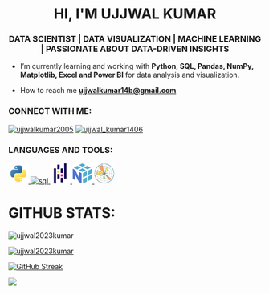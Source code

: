 <h1 align="center">HI, I'M UJJWAL KUMAR</h1>
<h3 align="center">DATA SCIENTIST | DATA VISUALIZATION | MACHINE LEARNING | PASSIONATE ABOUT DATA-DRIVEN INSIGHTS</h3>

- I’m currently learning and working with **Python, SQL, Pandas, NumPy, Matplotlib, Excel and Power BI** for data analysis and visualization.

- How to reach me **ujjwalkumar14b@gmail.com**

<h3 align="left">CONNECT WITH ME:</h3>
<p align="left">
<a href="https://linkedin.com/in/ujjwalkumar2005" target="blank"><img align="center" src="https://raw.githubusercontent.com/rahuldkjain/github-profile-readme-generator/master/src/images/icons/Social/linked-in-alt.svg" alt="ujjwalkumar2005" height="30" width="40" /></a>
<a href="https://www.leetcode.com/ujjwal_kumar1406" target="blank"><img align="center" src="https://raw.githubusercontent.com/rahuldkjain/github-profile-readme-generator/master/src/images/icons/Social/leet-code.svg" alt="ujjwal_kumar1406" height="30" width="40" /></a>
</p>

<h3 align="left">LANGUAGES AND TOOLS:</h3>
<p align="left">
    <a href="https://www.python.org" target="_blank" rel="noreferrer"> 
        <img src="https://raw.githubusercontent.com/devicons/devicon/master/icons/python/python-original.svg" alt="python" width="40" height="40"/>
    </a>
    <a href="https://www.w3schools.com/sql/" target="_blank" rel="noreferrer"> 
        <img src="https://www.vectorlogo.zone/logos/mysql/mysql-icon.svg" alt="sql" width="40" height="40"/>
    </a>
    <a href="https://pandas.pydata.org/" target="_blank" rel="noreferrer"> 
        <img src="https://raw.githubusercontent.com/devicons/devicon/master/icons/pandas/pandas-original.svg" alt="pandas" width="40" height="40"/>
    </a>
    <a href="https://numpy.org/" target="_blank" rel="noreferrer"> 
        <img src="https://raw.githubusercontent.com/devicons/devicon/master/icons/numpy/numpy-original.svg" alt="numpy" width="40" height="40"/>
    </a>
    <a href="https://matplotlib.org/" target="_blank" rel="noreferrer"> 
        <img src="https://raw.githubusercontent.com/devicons/devicon/master/icons/matplotlib/matplotlib-original.svg" alt="matplotlib" width="40" height="40"/>
    </a>
</p>

# GITHUB STATS:
<p align="left"><img src="https://komarev.com/ghpvc/?username=ujjwal2023kumar&label=Profile%20views&color=0e75b6&style=flat" alt="ujjwal2023kumar" /></p>
<p align="left"><a href="https://github.com/ryo-ma/github-profile-trophy"><img src="https://github-profile-trophy.vercel.app/?username=ujjwal2023kumar" alt="ujjwal2023kumar" /></a> </p>
<a href="https://git.io/streak-stats"><img src="https://github-readme-streak-stats.herokuapp.com?user=Ujjwal2023Kumar&short_numbers=true&date_format=j%20M%5B%20Y%5D" alt="GitHub Streak" /></a>

![](https://github-readme-stats.vercel.app/api/top-langs/?username=Ujjwal2023Kumar&theme=bright&hide_border=false&include_all_commits=false&count_private=false&layout=compact)
